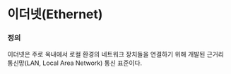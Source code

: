 # 이더넷(Ethernet)
### 정의
이더넷은 주로 옥내에서 로컬 환경의 네트워크 장치들을 연결하기 위해 개발된 근거리 통신망(LAN, Local Area Network) 통신 표준이다. 